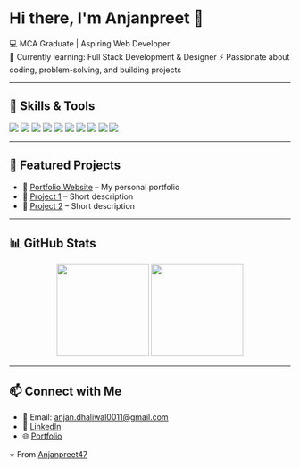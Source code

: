# Hi there, I'm Anjanpreet 👋  

💻 MCA Graduate | Aspiring Web Developer  
🌱 Currently learning: Full Stack Development & Designer 
⚡ Passionate about coding, problem-solving, and building projects  

---

## 🔧 Skills & Tools
<p align="left">
  <img src="https://img.shields.io/badge/Code-Java-orange?logo=java" />
  <img src="https://img.shields.io/badge/Code-C++-informational?logo=cplusplus" />
  <img src="https://img.shields.io/badge/Web-HTML-red?logo=html" />
  <img src="https://img.shields.io/badge/Web-PHP-red?logo=PHP" />
  <img src="https://img.shields.io/badge/Web-Wix-black?logo=Wix" />
  <img src="https://img.shields.io/badge/Web-CSS-blue?logo=css" />
  <img src="https://img.shields.io/badge/Web-JavaScript-yellow?logo=javascript" />
  <img src="https://img.shields.io/badge/Web-wordpress-blue?logo=Wordpress" />
  <img src="https://img.shields.io/badge/Tools-Git-black?logo=git" />
  <img src="https://img.shields.io/badge/Tools-GitHub-black?logo=github" />
</p>

---

## 📂 Featured Projects
- 🔗 [Portfolio Website](https://Anjanpreet47.github.io) – My personal portfolio  
- 🔗 [Project 1](https://github.com/your-username/project1) – Short description  
- 🔗 [Project 2](https://github.com/your-username/project2) – Short description  

---

## 📊 GitHub Stats
<p align="center">
  <img src="https://github-readme-stats.vercel.app/api?username=Anjanpreet47&show_icons=true&theme=tokyonight" height="165" />
  <img src="https://github-readme-stats.vercel.app/api/top-langs/?username=Anjanpreet47&layout=compact&theme=tokyonight" height="165" />
</p>

---

## 📫 Connect with Me
- 📧 Email: anjan.dhaliwal0011@gmail.com  
- 💼 [LinkedIn](https://www.linkedin.com/in/your-linkedin)  
- 🌐 [Portfolio](https://Anjanpreet47.github.io)  

⭐️ From [Anjanpreet47](https://github.com/Anjanpreet47)

